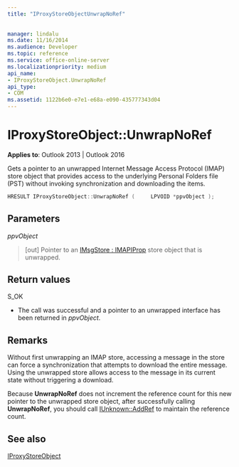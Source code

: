 ```yaml
---
title: "IProxyStoreObjectUnwrapNoRef"
 
 
manager: lindalu
ms.date: 11/16/2014
ms.audience: Developer
ms.topic: reference
ms.service: office-online-server
ms.localizationpriority: medium
api_name:
- IProxyStoreObject.UnwrapNoRef
api_type:
- COM
ms.assetid: 1122b6e0-e7e1-e68a-e090-435777343d04
---
```


# IProxyStoreObject::UnwrapNoRef

  
  
**Applies to**: Outlook 2013 | Outlook 2016 
  
Gets a pointer to an unwrapped Internet Message Access Protocol (IMAP) store object that provides access to the underlying Personal Folders file (PST) without invoking synchronization and downloading the items.
  
```cpp
HRESULT IProxyStoreObject::UnwrapNoRef (     LPVOID *ppvObject ); 
```

## Parameters

 _ppvObject_
  
> [out] Pointer to an [IMsgStore : IMAPIProp](imsgstoreimapiprop.md) store object that is unwrapped. 
    
## Return values

S_OK
  
- The call was successful and a pointer to an unwrapped interface has been returned in  _ppvObject_.
    
## Remarks

Without first unwrapping an IMAP store, accessing a message in the store can force a synchronization that attempts to download the entire message. Using the unwrapped store allows access to the message in its current state without triggering a download.
  
Because **UnwrapNoRef** does not increment the reference count for this new pointer to the unwrapped store object, after successfully calling **UnwrapNoRef**, you should call [IUnknown::AddRef](https://msdn.microsoft.com/library/ms691379%28v=VS.85%29.aspx) to maintain the reference count. 
  
## See also



[IProxyStoreObject](iproxystoreobject.md)

